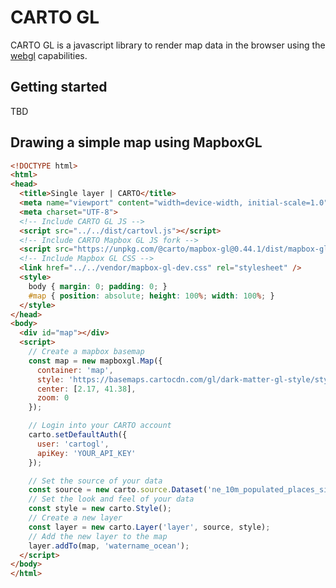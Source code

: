 # CARTO GL

CARTO GL is a javascript library to render map data in the browser using the [webgl](https://developer.mozilla.org/en-US/docs/Web/API/WebGL_API) capabilities.


## Getting started

TBD

## Drawing a simple map using MapboxGL

```html
<!DOCTYPE html>
<html>
<head>
  <title>Single layer | CARTO</title>
  <meta name="viewport" content="width=device-width, initial-scale=1.0">
  <meta charset="UTF-8">
  <!-- Include CARTO GL JS -->
  <script src="../../dist/cartovl.js"></script>
  <!-- Include CARTO Mapbox GL JS fork -->
  <script src="https://unpkg.com/@carto/mapbox-gl@0.44.1/dist/mapbox-gl.js"></script>
  <!-- Include Mapbox GL CSS -->
  <link href="../../vendor/mapbox-gl-dev.css" rel="stylesheet" />
  <style>
    body { margin: 0; padding: 0; }
    #map { position: absolute; height: 100%; width: 100%; }
  </style>
</head>
<body>
  <div id="map"></div>
  <script>
    // Create a mapbox basemap
    const map = new mapboxgl.Map({
      container: 'map',
      style: 'https://basemaps.cartocdn.com/gl/dark-matter-gl-style/style.json',
      center: [2.17, 41.38],
      zoom: 0
    });

    // Login into your CARTO account
    carto.setDefaultAuth({
      user: 'cartogl',
      apiKey: 'YOUR_API_KEY'
    });

    // Set the source of your data
    const source = new carto.source.Dataset('ne_10m_populated_places_simple');
    // Set the look and feel of your data
    const style = new carto.Style();
    // Create a new layer
    const layer = new carto.Layer('layer', source, style);
    // Add the new layer to the map
    layer.addTo(map, 'watername_ocean');
  </script>
</body>
</html>

```
